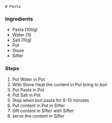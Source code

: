     # Pasta
### Ingredients
- Pasta (100g)
- Water (1l)
- Salt (10g)
- Pot
- Stove
- Sifter
### Steps
1. Put Water in Pot
2. With Stove Heat the content in Pot bring to boil
3. Put Pasta in Pot
4. Put Salt in Pot
5. Stop when boil pasta for 6-10 minutes
6. Put content in Pot in Sifter
7. Sift content in Sifter with Sifter
8. serve the content in Sifter 
